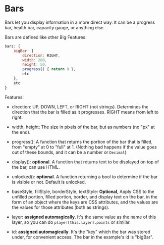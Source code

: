 # Bars

Bars let you display information in a more direct way. It can be a progress bar, health bar, capacity gauge, or anything else.

Bars are defined like other Big Features:

```js
bars: {
    bigBar: {
        direction: RIGHT,
        width: 200,
        height: 50,
        progress() { return 0 },
        etc
    },
    etc
}
```

Features:

- direction: UP, DOWN, LEFT, or RIGHT (not strings). Determines the direction that the bar is filled as it progresses. RIGHT means from left to right.

- width, height: The size in pixels of the bar, but as numbers (no "px" at the end).

- progress(): A function that returns the portion of the bar that is filled, from "empty" at 0 to "full" at 1. (Nothing bad happens if the value goes out of these bounds, and it can be a number or `Decimal`)

- display(): **optional**. A function that returns text to be displayed on top of the bar, can use HTML.

- unlocked(): **optional**. A function returning a bool to determine if the bar is visible or not. Default is unlocked.

- baseStyle, fillStyle, borderStyle, textStyle: **Optional**, Apply CSS to the unfilled portion, filled portion, border, and display text on the bar, in the form of an object where the keys are CSS attributes, and the values are the values for those attributes (both as strings).

- layer: **assigned automagically**. It's the same value as the name of this layer, so you can do `player[this.layer].points` or similar.

- id: **assigned automagically**. It's the "key" which the bar was stored under, for convenient access. The bar in the example's id is "bigBar".
